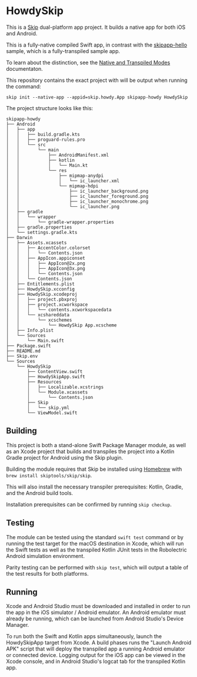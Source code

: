 # HowdySkip

This is a [Skip](https://skip.tools) dual-platform app project.
It builds a native app for both iOS and Android.

This is a fully-native compiled Swift app, in contrast
with the [skipapp-hello](https://github.com/skiptools/skipapp-hello)
sample, which is a fully-transpiled sample app.

To learn about the distinction, see the
[Native and Transpiled Modes](https://skip.tools/docs/modes/)
documentaton.

This repository contains the exact project with will be output when running the command:

```
skip init --native-app --appid=skip.howdy.App skipapp-howdy HowdySkip
```

The project structure looks like this:

```
skipapp-howdy
├── Android
│   ├── app
│   │   ├── build.gradle.kts
│   │   ├── proguard-rules.pro
│   │   └── src
│   │       └── main
│   │           ├── AndroidManifest.xml
│   │           ├── kotlin
│   │           │   └── Main.kt
│   │           └── res
│   │               ├── mipmap-anydpi
│   │               │   └── ic_launcher.xml
│   │               └── mipmap-hdpi
│   │                   ├── ic_launcher_background.png
│   │                   ├── ic_launcher_foreground.png
│   │                   ├── ic_launcher_monochrome.png
│   │                   └── ic_launcher.png
│   ├── gradle
│   │   └── wrapper
│   │       └── gradle-wrapper.properties
│   ├── gradle.properties
│   └── settings.gradle.kts
├── Darwin
│   ├── Assets.xcassets
│   │   ├── AccentColor.colorset
│   │   │   └── Contents.json
│   │   ├── AppIcon.appiconset
│   │   │   ├── AppIcon@2x.png
│   │   │   ├── AppIcon@3x.png
│   │   │   └── Contents.json
│   │   └── Contents.json
│   ├── Entitlements.plist
│   ├── HowdySkip.xcconfig
│   ├── HowdySkip.xcodeproj
│   │   ├── project.pbxproj
│   │   ├── project.xcworkspace
│   │   │   └── contents.xcworkspacedata
│   │   └── xcshareddata
│   │       └── xcschemes
│   │           └── HowdySkip App.xcscheme
│   ├── Info.plist
│   └── Sources
│       └── Main.swift
├── Package.swift
├── README.md
├── Skip.env
└── Sources
    └── HowdySkip
        ├── ContentView.swift
        ├── HowdySkipApp.swift
        ├── Resources
        │   ├── Localizable.xcstrings
        │   └── Module.xcassets
        │       └── Contents.json
        ├── Skip
        │   └── skip.yml
        └── ViewModel.swift
```


## Building

This project is both a stand-alone Swift Package Manager module,
as well as an Xcode project that builds and transpiles the project
into a Kotlin Gradle project for Android using the Skip plugin.

Building the module requires that Skip be installed using
[Homebrew](https://brew.sh) with `brew install skiptools/skip/skip`.

This will also install the necessary transpiler prerequisites:
Kotlin, Gradle, and the Android build tools.

Installation prerequisites can be confirmed by running `skip checkup`.

## Testing

The module can be tested using the standard `swift test` command
or by running the test target for the macOS destination in Xcode,
which will run the Swift tests as well as the transpiled
Kotlin JUnit tests in the Robolectric Android simulation environment.

Parity testing can be performed with `skip test`,
which will output a table of the test results for both platforms.

## Running

Xcode and Android Studio must be downloaded and installed in order to
run the app in the iOS simulator / Android emulator.
An Android emulator must already be running, which can be launched from
Android Studio's Device Manager.

To run both the Swift and Kotlin apps simultaneously,
launch the HowdySkipApp target from Xcode.
A build phases runs the "Launch Android APK" script that
will deploy the transpiled app a running Android emulator or connected device.
Logging output for the iOS app can be viewed in the Xcode console, and in
Android Studio's logcat tab for the transpiled Kotlin app.
